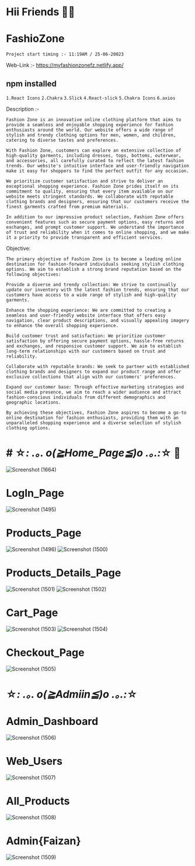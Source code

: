 # Hii Friends 🌹😊
# FashioZone
`Project start timing :- 11:19AM / 25-06-20023`

Web-Link :- https://myfashionzonefz.netlify.app/

## npm installed

`1.React Icons`
`2.Chakra`
`3.Slick`
`4.React-slick`
`5.Chakra Icons`
`6.axios`


Description :- 

`Fashion Zone is an innovative online clothing platform that aims to provide a seamless and enjoyable shopping experience for fashion enthusiasts around the world. Our website offers a wide range of stylish and trendy clothing options for men, women, and children, catering to diverse tastes and preferences.`

`With Fashion Zone, customers can explore an extensive collection of high-quality garments, including dresses, tops, bottoms, outerwear, and accessories, all carefully curated to reflect the latest fashion trends. Our website's intuitive interface and user-friendly navigation make it easy for shoppers to find the perfect outfit for any occasion.`

`We prioritize customer satisfaction and strive to deliver an exceptional shopping experience. Fashion Zone prides itself on its commitment to quality, ensuring that every item available on our website meets stringent standards. We collaborate with reputable clothing brands and designers, ensuring that our customers receive the finest garments crafted from premium materials.`

`In addition to our impressive product selection, Fashion Zone offers convenient features such as secure payment options, easy returns and exchanges, and prompt customer support. We understand the importance of trust and reliability when it comes to online shopping, and we make it a priority to provide transparent and efficient services.`

Objective:

`The primary objective of Fashion Zone is to become a leading online destination for fashion-forward individuals seeking stylish clothing options. We aim to establish a strong brand reputation based on the following objectives:`

`Provide a diverse and trendy collection: We strive to continually update our inventory with the latest fashion trends, ensuring that our customers have access to a wide range of stylish and high-quality garments.`

`Enhance the shopping experience: We are committed to creating a seamless and user-friendly website interface that offers easy navigation, clear product descriptions, and visually appealing imagery to enhance the overall shopping experience.`

`Build customer trust and satisfaction: We prioritize customer satisfaction by offering secure payment options, hassle-free returns and exchanges, and responsive customer support. We aim to establish long-term relationships with our customers based on trust and reliability.`

`Collaborate with reputable brands: We seek to partner with established clothing brands and designers to expand our product range and offer exclusive collections that align with our customers' preferences.`



`Expand our customer base: Through effective marketing strategies and social media presence, we aim to reach a wider audience and attract fashion-conscious individuals from different demographics and geographic locations.`

`By achieving these objectives, Fashion Zone aspires to become a go-to online destination for fashion enthusiasts, providing them with an unparalleled shopping experience and a diverse selection of stylish clothing options.`

# # ☆*: .｡. o(≧Home_Page≦)o .｡.:*☆ 👋

![Screenshot (1664)](https://github.com/mdfaizan973/FashioZone/assets/106812942/6b79b2f0-da86-4fcb-b4f7-8abe6439712e)


# LogIn_Page

![Screenshot (1495)](https://github.com/mdfaizan973/FashioZone/assets/106812942/f83d987a-b957-4ce2-99b2-036a2387d14f)

# Products_Page

![Screenshot (1496)](https://github.com/mdfaizan973/FashioZone/assets/106812942/49800b36-7aca-4d3f-acd8-adf7fa45d8cd)
![Screenshot (1500)](https://github.com/mdfaizan973/FashioZone/assets/106812942/450403ce-4421-4239-9b66-bea1d369a7d3)

# Products_Details_Page

![Screenshot (1501)](https://github.com/mdfaizan973/FashioZone/assets/106812942/a2d79230-3589-432e-8a99-9c3930af6fb3)
![Screenshot (1502)](https://github.com/mdfaizan973/FashioZone/assets/106812942/585cc061-9573-4356-b92e-0056fda1da4f)

# Cart_Page

![Screenshot (1503)](https://github.com/mdfaizan973/FashioZone/assets/106812942/7ba002a9-6589-4041-9adf-cba9944f6270)
![Screenshot (1504)](https://github.com/mdfaizan973/FashioZone/assets/106812942/76f0468b-45b0-43f2-8aec-b762111cd0af)

# Checkout_Page

![Screenshot (1505)](https://github.com/mdfaizan973/FashioZone/assets/106812942/475cb63d-d75e-4529-b5a4-161566c27e47)

# ☆*: .｡. o(≧Admiin≦)o .｡.:*☆

# Admin_Dashboard
![Screenshot (1506)](https://github.com/mdfaizan973/FashioZone/assets/106812942/dad1439d-d11a-4c70-9b59-ec4cfaf80a92)

# Web_Users
![Screenshot (1507)](https://github.com/mdfaizan973/FashioZone/assets/106812942/76d05076-43f9-4189-9451-2b1d0e01b59e)

# All_Products
![Screenshot (1508)](https://github.com/mdfaizan973/FashioZone/assets/106812942/e9ae5f14-6592-4354-9195-b52c95a3e514)

# Admin{Faizan}
![Screenshot (1509)](https://github.com/mdfaizan973/FashioZone/assets/106812942/1ce0de8e-849c-4e36-9208-ac167373ce98)



